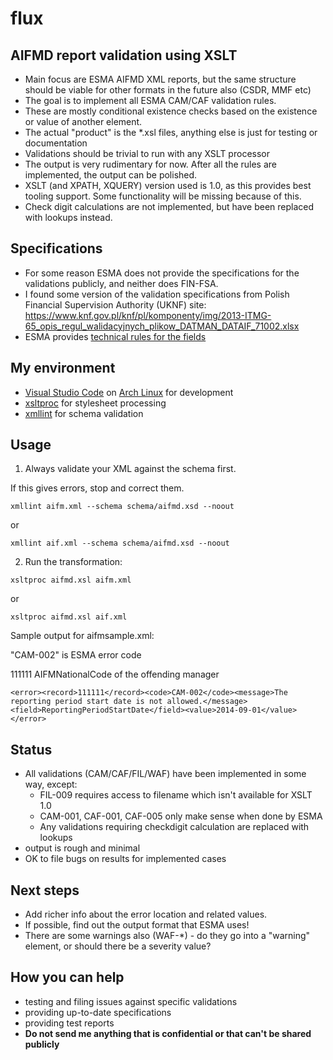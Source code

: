# flux

## AIFMD report validation using XSLT

- Main focus are ESMA AIFMD XML reports, but the same structure should be viable for other formats in the future also (CSDR, MMF etc)
- The goal is to implement all ESMA CAM/CAF validation rules.
- These are mostly conditional existence checks based on the existence or value of another element.
- The actual "product" is the *.xsl files, anything else is just for testing or documentation
- Validations should be trivial to run with any XSLT processor
- The output is very rudimentary for now. After all the rules are implemented, the output can be polished.
- XSLT (and XPATH, XQUERY) version used is 1.0, as this provides best tooling support. Some functionality will be missing because of this.
- Check digit calculations are not implemented, but have been replaced with lookups instead.

## Specifications
- For some reason ESMA does not provide the specifications for the validations publicly, and neither does FIN-FSA.
- I found some version of the validation specifications from Polish Financial Supervision Authority (UKNF) site:
https://www.knf.gov.pl/knf/pl/komponenty/img/2013-ITMG-65_opis_regul_walidacyjnych_plikow_DATMAN_DATAIF_71002.xlsx
- ESMA provides [technical rules for the fields](https://www.esma.europa.eu/document/aifmd-reporting-it-technical-guidance-rev-4-updated)
 
## My environment
- [Visual Studio Code](https://code.visualstudio.com/) on [Arch Linux](https://www.archlinux.org/) for development
- [xsltproc](http://xmlsoft.org/XSLT/xsltproc.html) for stylesheet processing
- [xmllint](http://xmlsoft.org/xmllint.html) for schema validation

## Usage
1) Always validate your XML against the schema first.

If this gives errors, stop and correct them.
``` 
xmllint aifm.xml --schema schema/aifmd.xsd --noout
``` 
or
``` 
xmllint aif.xml --schema schema/aifmd.xsd --noout
``` 

2) Run the transformation:

``` 
xsltproc aifmd.xsl aifm.xml
``` 
or
``` 
xsltproc aifmd.xsl aif.xml
``` 

Sample output for aifmsample.xml:

"CAM-002" is ESMA error code

111111 AIFMNationalCode of the offending manager
```
<error><record>111111</record><code>CAM-002</code><message>The reporting period start date is not allowed.</message><field>ReportingPeriodStartDate</field><value>2014-09-01</value></error>

```

## Status
- All validations (CAM/CAF/FIL/WAF) have been implemented in some way, except:
    - FIL-009 requires access to filename which isn't available for XSLT 1.0
    - CAM-001, CAF-001, CAF-005 only make sense when done by ESMA
    - Any validations requiring checkdigit calculation are replaced with lookups
- output is rough and minimal
- OK to file bugs on results for implemented cases

## Next steps 
- Add richer info about the error location and related values.
- If possible, find out the output format that ESMA uses!
- There are some warnings also (WAF-*) - do they go into a "warning" element, or should there be a severity value?

## How you can help
- testing and filing issues against specific validations
- providing up-to-date specifications
- providing test reports 
- **Do not send me anything that is confidential or that can't be shared publicly**

